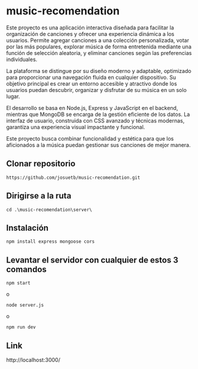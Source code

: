 # music-recomendation
Este proyecto es una aplicación interactiva diseñada para facilitar la organización de canciones y ofrecer una experiencia dinámica a los usuarios. Permite agregar canciones a una colección personalizada, votar por las más populares, explorar música de forma entretenida mediante una función de selección aleatoria, y eliminar canciones según las preferencias individuales.

La plataforma se distingue por su diseño moderno y adaptable, optimizado para proporcionar una navegación fluida en cualquier dispositivo. Su objetivo principal es crear un entorno accesible y atractivo donde los usuarios puedan descubrir, organizar y disfrutar de su música en un solo lugar.

El desarrollo se basa en Node.js, Express y JavaScript en el backend, mientras que MongoDB se encarga de la gestión eficiente de los datos. La interfaz de usuario, construida con CSS avanzado y técnicas modernas, garantiza una experiencia visual impactante y funcional.

Este proyecto busca combinar funcionalidad y estética para que los aficionados a la música puedan gestionar sus canciones de mejor manera.


## Clonar repositorio
~~~
https://github.com/josuetb/music-recomendation.git
~~~
## Dirigirse a la ruta
~~~
cd .\music-recomendation\server\
 ~~~
 
## Instalación 
~~~
npm install express mongoose cors
~~~

## Levantar el servidor con cualquier de estos 3 comandos
~~~
npm start
~~~
o
~~~
node server.js
~~~
o
~~~
npm run dev
~~~
## Link 
http://localhost:3000/
